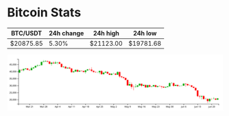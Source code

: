 # Bitcoin Stats

BTC/USDT|24h change|24h high|24h low|
|---|---|---|---|
|$20875.85|5.30%|$21123.00|$19781.68|

<img src="./chart.svg">

